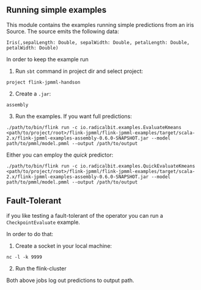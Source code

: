 ## Running simple examples
This module contains the examples running simple predictions from an iris Source.
The source emits the following data: 
```
Iris(,sepalLength: Double, sepalWidth: Double, petalLength: Double, petalWidth: Double)
```
In order to keep the example run

1) Run `sbt` command in project dir and select project:
```
project flink-jpmml-handson
```

2) Create a `.jar`:
```
assembly
``` 

3) Run the examples. If you want full predictions:
```
./path/to/bin/flink run -c io.radicalbit.examples.EvaluateKmeans <path/to/project/root>/flink-jpmml/flink-jpmml-examples/target/scala-2.x/flink-jpmml-examples-assembly-0.6.0-SNAPSHOT.jar --model path/to/pmml/model.pmml --output /path/to/output
```
Either you can employ the _quick_ predictor:
```
./path/to/bin/flink run -c io.radicalbit.examples.QuickEvaluateKmeans <path/to/project/root>/flink-jpmml/flink-jpmml-examples/target/scala-2.x/flink-jpmml-examples-assembly-0.6.0-SNAPSHOT.jar --model path/to/pmml/model.pmml --output /path/to/output
```

## Fault-Tolerant

if you like testing a fault-tolerant of the operator you can run a `CheckpointEvaluate` example.

In order to do that: 

1) Create a socket in your local machine:
```
nc -l -k 9999
```

2) Run the flink-cluster



Both above jobs log out predictions to output path.